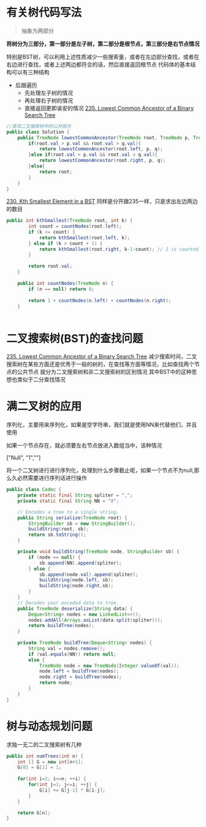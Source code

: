 # 有关树代码写法


>抽象为两部分

**将树分为三部分，第一部分是左子树，第二部分是根节点，第三部分是右节点情况**

特别是BST树，可以利用上述性质减少一些搜索量，或者在左边部分查找，或者在右边进行查找，或者上述两边都符合的话，然后直接返回根节点
代码体的基本结构可以有三种结构
- 后跟遍历
   - 先处理左子树的情况
   - 再处理右子树的情况
   - 直接返回更即诶安的情况
   [235. Lowest Common Ancestor of a Binary Search Tree](https://leetcode.com/problems/lowest-common-ancestor-of-a-binary-search-tree/discuss/64954/My-Java-Solution)
```java
//查找二叉搜索树中的公共祖先
public class Solution {
    public TreeNode lowestCommonAncestor(TreeNode root, TreeNode p, TreeNode q) {
        if(root.val > p.val && root.val > q.val){
            return lowestCommonAncestor(root.left, p, q);
        }else if(root.val < p.val && root.val < q.val){
            return lowestCommonAncestor(root.right, p, q);
        }else{
            return root;
        }
    }
}
```
[230. Kth Smallest Element in a BST](https://leetcode.com/problems/kth-smallest-element-in-a-bst/hints/)
同样是分开跟235一样，只是求出左边两边的数目
```java
public int kthSmallest(TreeNode root, int k) {
        int count = countNodes(root.left);
        if (k <= count) {
            return kthSmallest(root.left, k);
        } else if (k > count + 1) {
            return kthSmallest(root.right, k-1-count); // 1 is counted as current node
        }
        
        return root.val;
    }
    
    public int countNodes(TreeNode n) {
        if (n == null) return 0;
        
        return 1 + countNodes(n.left) + countNodes(n.right);
    }
  
```
# 二叉搜索树(BST)的查找问题
[235. Lowest Common Ancestor of a Binary Search Tree](https://leetcode.com/problems/lowest-common-ancestor-of-a-binary-search-tree/discuss/64954/My-Java-Solution)
减少搜索时间，二叉搜索树在某些方面还是优秀于一般的树的，在查找等方面等情况，比如查找两个节点的公共节点
就分为二叉搜索树和非二叉搜索树的区别情况
其中BST中的这种思想也类似于二分查找情况


# 满二叉树的应用
序列化，主要用来序列化，如果是空字符串，我们就是使用NN来代替他们，并且使用

如果一个节点存在，就必须要左右节点放进入数组当中，该种情况

["Null", "1",""]

将一个二叉树进行进行序列化，处理到什么步骤截止呢，如果一个节点不为null,那么久必然需要进行序列话进行操作
```java
public class Codec {
    private static final String spliter = ",";
    private static final String NN = "X";

    // Encodes a tree to a single string.
    public String serialize(TreeNode root) {
        StringBuilder sb = new StringBuilder();
        buildString(root, sb);
        return sb.toString();
    }

    private void buildString(TreeNode node, StringBuilder sb) {
        if (node == null) {
            sb.append(NN).append(spliter);
        } else {
            sb.append(node.val).append(spliter);
            buildString(node.left, sb);
            buildString(node.right,sb);
        }
    }
    // Decodes your encoded data to tree.
    public TreeNode deserialize(String data) {
        Deque<String> nodes = new LinkedList<>();
        nodes.addAll(Arrays.asList(data.split(spliter)));
        return buildTree(nodes);
    }
    
    private TreeNode buildTree(Deque<String> nodes) {
        String val = nodes.remove();
        if (val.equals(NN)) return null;
        else {
            TreeNode node = new TreeNode(Integer.valueOf(val));
            node.left = buildTree(nodes);
            node.right = buildTree(nodes);
            return node;
        }
    }
}
```

# 树与动态规划问题

求独一无二的二叉搜索树有几种

```java
public int numTrees(int n) {
    int [] G = new int[n+1];
    G[0] = G[1] = 1;
    
    for(int i=2; i<=n; ++i) {
    	for(int j=1; j<=i; ++j) {
    		G[i] += G[j-1] * G[i-j];
    	}
    }

    return G[n];
}
```